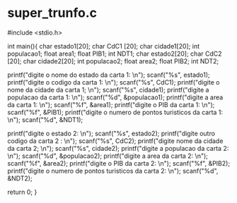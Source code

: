 # super_trunfo.c
#include <stdio.h>

 int main(){
 char estado1[20];
 char CdC1 [20]; 
 char cidade1[20];
 int populacao1;
 float area1;
 float PIB1;
 int NDT1; 
 char estado2[20];
 char CdC2 [20]; 
 char cidade2[20];
 int populacao2;
 float area2;
 float PIB2;
 int NDT2;
  
  printf("digite o nome do estado da carta 1: \n");
    scanf("%s", estado1);
  printf("digite o codigo da carta 1: \n");
    scanf("%s", CdC1);
  printf("digite o nome da cidade da carta 1; \n");
    scanf("%s", cidade1);
  printf("digite a populacao da carta 1: \n");
    scanf("%d", &populacao1);
  printf("digite a area da carta 1: \n");
   scanf("%f", &area1);
  printf("digite o PIB da carta 1: \n");
   scanf("%f", &PIB1);
  printf("digite o numero de pontos turisticos da carta 1: \n");
  scanf("%d", &NDT1); 

  printf("digite o estado 2: \n");
  scanf("%s", estado2);
printf("digite outro codigo da carta 2 : \n");
  scanf("%s", CdC2);
printf("digite nome da cidade da carta 2; \n");
  scanf("%s", cidade2);
printf("digite a populacao da carta 2: \n");
  scanf("%d", &populacao2);
printf("digite a area da carta 2: \n");
 scanf("%f", &area2);
printf("digite o PIB da carta 2: \n");
 scanf("%f", &PIB2);
printf("digite o numero de pontos turisticos da carta 2: \n");
scanf("%d", &NDT2); 

return 0;
}
